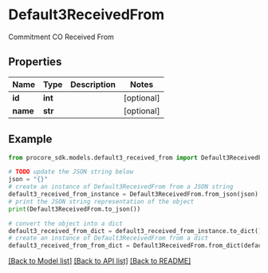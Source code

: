 # Default3ReceivedFrom

Commitment CO Received From

## Properties

Name | Type | Description | Notes
------------ | ------------- | ------------- | -------------
**id** | **int** |  | [optional] 
**name** | **str** |  | [optional] 

## Example

```python
from procore_sdk.models.default3_received_from import Default3ReceivedFrom

# TODO update the JSON string below
json = "{}"
# create an instance of Default3ReceivedFrom from a JSON string
default3_received_from_instance = Default3ReceivedFrom.from_json(json)
# print the JSON string representation of the object
print(Default3ReceivedFrom.to_json())

# convert the object into a dict
default3_received_from_dict = default3_received_from_instance.to_dict()
# create an instance of Default3ReceivedFrom from a dict
default3_received_from_from_dict = Default3ReceivedFrom.from_dict(default3_received_from_dict)
```
[[Back to Model list]](../README.md#documentation-for-models) [[Back to API list]](../README.md#documentation-for-api-endpoints) [[Back to README]](../README.md)


